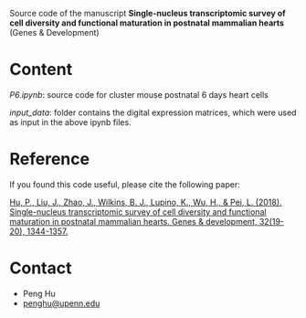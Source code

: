 Source code of the manuscript **Single-nucleus transcriptomic survey of cell diversity and functional maturation in postnatal mammalian hearts** (Genes & Development) 

# Content
*P6.ipynb*: source code for cluster mouse postnatal 6 days heart cells

*input_data*: folder contains the digital expression matrices, which were used as input in the above ipynb files.


# Reference
If you found this code useful, please cite the following paper:

[Hu, P., Liu, J., Zhao, J., Wilkins, B. J., Lupino, K., Wu, H., & Pei, L. (2018). Single-nucleus transcriptomic survey of cell diversity and functional maturation in postnatal mammalian hearts. Genes & development, 32(19-20), 1344-1357.](http://genesdev.cshlp.org/content/early/2018/09/25/gad.316802.118)


# Contact
* Peng Hu
* penghu@upenn.edu

